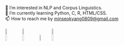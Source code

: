 🚀 I’m interested in NLP and Corpus Linguistics.
<br/>🌱 I’m currently learning Python, C, R, HTML/CSS.
<br/>📫 How to reach me by minseokyang0809@gmail.com 
<br/><br/>
<a href="https://odanttoi.tistory.com/"><img src="https://img.shields.io/badge/Tech Blog-000000?style=for-the-badge&logo=Tistory&logoColor=white" width=10%></a>
<a href="https://minseok0809.github.io/"><img src="https://img.shields.io/badge/Tech Blog-181717?style=for-the-badge&logo=Github&logoColor=white" width=10%></a>
<a href="https://rpubs.com/minseok0809/"><img src="https://img.shields.io/badge/RPubs-276DC3?style=for-the-badge&logo=R&logoColor=white" width=7%></a>
<a href="https://naver.com/cyc04276/"><img src="https://img.shields.io/badge/Book Blog-03C75A?style=for-the-badge&logo=NAver&logoColor=white" width=10%></a>
